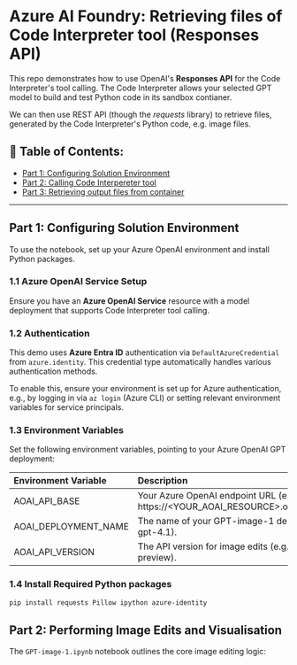 # Azure AI Foundry: Retrieving files of Code Interpreter tool (Responses API)

This repo demonstrates how to use OpenAI's **Responses API** for the Code Interpreter's tool calling. The Code Interpreter allows your selected GPT model to build and test Python code in its sandbox contianer.

We can then use REST API (though the *requests* library) to retrieve files, generated by the Code Interpreter's Python code, e.g. image files.

## 📑 Table of Contents:
- [Part 1: Configuring Solution Environment](#part-1-configuring-solution-environment)
- [Part 2: Calling Code Interpereter tool]()
- [Part 3: Retrieving output files from container]()
---

## Part 1: Configuring Solution Environment
To use the notebook, set up your Azure OpenAI environment and install Python packages.

### 1.1 Azure OpenAI Service Setup
Ensure you have an **Azure OpenAI Service** resource with a model deployment that supports Code Interpreter tool calling.

### 1.2 Authentication
This demo uses **Azure Entra ID** authentication via `DefaultAzureCredential` from `azure.identity`. This credential type automatically handles various authentication methods.

To enable this, ensure your environment is set up for Azure authentication, e.g., by logging in via `az login` (Azure CLI) or setting relevant environment variables for service principals.

### 1.3 Environment Variables
Set the following environment variables, pointing to your Azure OpenAI GPT deployment:

| Environment Variable     | Description                                                                             |
| :----------------------- | :-------------------------------------------------------------------------------------- |
| AOAI_API_BASE            | Your Azure OpenAI endpoint URL (e.g., https://<YOUR_AOAI_RESOURCE>.openai.azure.com).   |
| AOAI_DEPLOYMENT_NAME     | The name of your GPT-image-1 deployment (e.g., gpt-4.1).                            |
| AOAI_API_VERSION         | The API version for image edits (e.g., 2025-04-01-preview).                             |

### 1.4 Install Required Python packages
``` Bash
pip install requests Pillow ipython azure-identity
```

## Part 2: Performing Image Edits and Visualisation
The `GPT-image-1.ipynb` notebook outlines the core image editing logic:
